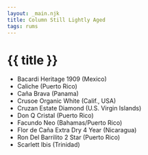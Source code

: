```yaml
---
layout: _main.njk
title: Column Still Lightly Aged
tags: rums
---
```

<!-- markdownlint-disable MD025 -->
# {{ title }}
<!-- markdownlint-disable MD025 -->

* Bacardi Heritage 1909 (Mexico)
* Caliche (Puerto Rico)
* Caña Brava (Panama)
* Crusoe Organic White (Calif., USA)
* Cruzan Estate Diamond (U.S. Virgin Islands)
* Don Q Cristal (Puerto Rico)
* Facundo Neo (Bahamas/Puerto Rico)
* Flor de Caña Extra Dry 4 Year (Nicaragua)
* Ron Del Barrilito 2 Star (Puerto Rico)
* Scarlett Ibis (Trinidad)
